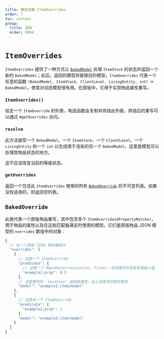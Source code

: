 ```yaml
---
title: 模型加载-ItemOverrides
order: 7
toc: content
group:
  title: 渲染
  order: 9994
---
```

`ItemOverrides`
==================

`ItemOverrides` 提供了一种方式让 [`BakedModel`][baked] 处理 `ItemStack` 的状态并返回一个新的 `BakedModel`；此后，返回的模型将替换旧的模型。`ItemOverrides` 代表一个任意的函数 `(BakedModel, ItemStack, ClientLevel, LivingEntity, int)` → `BakedModel`，使其对动态模型很有用。在原版中，它用于实现物品属性重写。

### `ItemOverrides()`

给定一个 `ItemOverride` 的列表，构造函数会复制并烘焙此列表。烘焙后的重写可以通过 `#getOverrides` 访问。

### `resolve`

此方法接受一个 `BakedModel`、一个 `ItemStack`、一个 `ClientLevel`、一个 `LivingEntity` 和一个 `int` 以生成用于渲染的另一个 `BakedModel`。这里是模型可以处理其物品状态的地方。

这不应该改变当前的等级状态。

### `getOverrides`

返回一个包含此 `ItemOverrides` 使用的所有 [`BakedOverride`][override] 的不可变列表。如果没有适用的，则返回空列表。

## `BakedOverride`

此类代表一个原版物品重写，其中包含多个 `ItemOverrides$PropertyMatcher`，用于物品的属性以及在这些匹配器满足时使用的模型。它们是原版物品 JSON 模型的 `overrides` 数组中的对象：

```js
{
  // 在一个原版 JSON 物品模型中
  "overrides": [
    {
      // 这是一个 ItemOverride
      "predicate": {
        // 这是一个 Map<ResourceLocation, Float>，包含属性的名称及其最小值
        "example1:prop": 0.5
      },
      // 这是重写的 'location' 或目标模型，当上述条件匹配时使用
      "model": "example1:item/model"
    },
    {
      // 这是另一个 ItemOverride
      "predicate": {
        "example2:prop": 1
      },
      "model": "example2:item/model"
    }
  ]
}
```

[baked]: ./bakedmodel.md
[override]: #bakedoverride